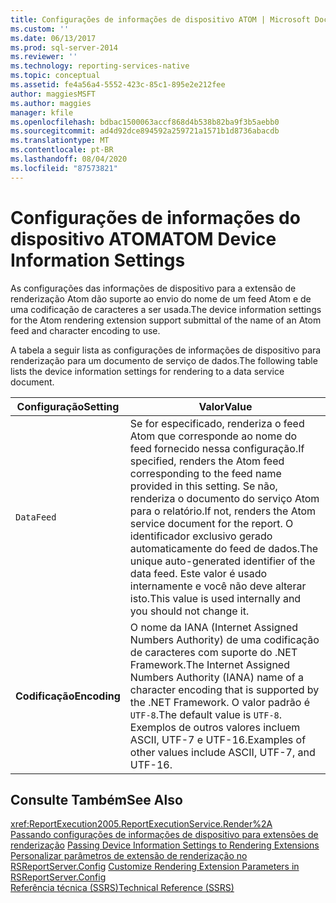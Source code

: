 ```yaml
---
title: Configurações de informações de dispositivo ATOM | Microsoft Docs
ms.custom: ''
ms.date: 06/13/2017
ms.prod: sql-server-2014
ms.reviewer: ''
ms.technology: reporting-services-native
ms.topic: conceptual
ms.assetid: fe4a56a4-5552-423c-85c1-895e2e212fee
author: maggiesMSFT
ms.author: maggies
manager: kfile
ms.openlocfilehash: bdbac1500063accf868d4b538b82ba9f3b5aebb0
ms.sourcegitcommit: ad4d92dce894592a259721a1571b1d8736abacdb
ms.translationtype: MT
ms.contentlocale: pt-BR
ms.lasthandoff: 08/04/2020
ms.locfileid: "87573821"
---
```

# <a name="atom-device-information-settings"></a><span data-ttu-id="b1579-102">Configurações de informações do dispositivo ATOM</span><span class="sxs-lookup"><span data-stu-id="b1579-102">ATOM Device Information Settings</span></span>
  <span data-ttu-id="b1579-103">As configurações das informações de dispositivo para a extensão de renderização Atom dão suporte ao envio do nome de um feed Atom e de uma codificação de caracteres a ser usada.</span><span class="sxs-lookup"><span data-stu-id="b1579-103">The device information settings for the Atom rendering extension support submittal of the name of an Atom feed and character encoding to use.</span></span>  
  
 <span data-ttu-id="b1579-104">A tabela a seguir lista as configurações de informações de dispositivo para renderização para um documento de serviço de dados.</span><span class="sxs-lookup"><span data-stu-id="b1579-104">The following table lists the device information settings for rendering to a data service document.</span></span>  
  
|<span data-ttu-id="b1579-105">Configuração</span><span class="sxs-lookup"><span data-stu-id="b1579-105">Setting</span></span>|<span data-ttu-id="b1579-106">Valor</span><span class="sxs-lookup"><span data-stu-id="b1579-106">Value</span></span>|  
|-------------|-----------|  
|`DataFeed`|<span data-ttu-id="b1579-107">Se for especificado, renderiza o feed Atom que corresponde ao nome do feed fornecido nessa configuração.</span><span class="sxs-lookup"><span data-stu-id="b1579-107">If specified, renders the Atom feed corresponding to the feed name provided in this setting.</span></span> <span data-ttu-id="b1579-108">Se não, renderiza o documento do serviço Atom para o relatório.</span><span class="sxs-lookup"><span data-stu-id="b1579-108">If not, renders the Atom service document for the report.</span></span> <span data-ttu-id="b1579-109">O identificador exclusivo gerado automaticamente do feed de dados.</span><span class="sxs-lookup"><span data-stu-id="b1579-109">The unique auto-generated identifier of the data feed.</span></span> <span data-ttu-id="b1579-110">Este valor é usado internamente e você não deve alterar isto.</span><span class="sxs-lookup"><span data-stu-id="b1579-110">This  value is used internally and you should not change it.</span></span>|  
|<span data-ttu-id="b1579-111">**Codificação**</span><span class="sxs-lookup"><span data-stu-id="b1579-111">**Encoding**</span></span>|<span data-ttu-id="b1579-112">O nome da IANA (Internet Assigned Numbers Authority) de uma codificação de caracteres com suporte do .NET Framework.</span><span class="sxs-lookup"><span data-stu-id="b1579-112">The Internet Assigned Numbers Authority (IANA) name of a character encoding that is supported by the .NET Framework.</span></span> <span data-ttu-id="b1579-113">O valor padrão é `UTF-8`.</span><span class="sxs-lookup"><span data-stu-id="b1579-113">The default value is `UTF-8`.</span></span> <span data-ttu-id="b1579-114">Exemplos de outros valores incluem ASCII, UTF-7 e UTF-16.</span><span class="sxs-lookup"><span data-stu-id="b1579-114">Examples of other values include ASCII, UTF-7, and UTF-16.</span></span>|  
  
## <a name="see-also"></a><span data-ttu-id="b1579-115">Consulte Também</span><span class="sxs-lookup"><span data-stu-id="b1579-115">See Also</span></span>  
 <xref:ReportExecution2005.ReportExecutionService.Render%2A>   
 <span data-ttu-id="b1579-116">[Passando configurações de informações de dispositivo para extensões de renderização](report-server-web-service/net-framework/passing-device-information-settings-to-rendering-extensions.md) </span><span class="sxs-lookup"><span data-stu-id="b1579-116">[Passing Device Information Settings to Rendering Extensions](report-server-web-service/net-framework/passing-device-information-settings-to-rendering-extensions.md) </span></span>  
 <span data-ttu-id="b1579-117">[Personalizar parâmetros de extensão de renderização no RSReportServer.Config](customize-rendering-extension-parameters-in-rsreportserver-config.md) </span><span class="sxs-lookup"><span data-stu-id="b1579-117">[Customize Rendering Extension Parameters in RSReportServer.Config](customize-rendering-extension-parameters-in-rsreportserver-config.md) </span></span>  
 [<span data-ttu-id="b1579-118">Referência técnica &#40;SSRS&#41;</span><span class="sxs-lookup"><span data-stu-id="b1579-118">Technical Reference &#40;SSRS&#41;</span></span>](../../2014/reporting-services/technical-reference-ssrs.md)  
  
  
